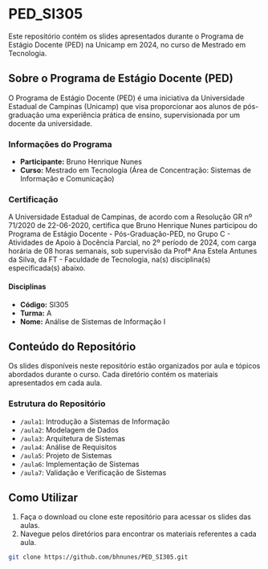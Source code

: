 # PED_SI305

Este repositório contém os slides apresentados durante o Programa de Estágio Docente (PED) na Unicamp em 2024, no curso de Mestrado em Tecnologia.

## Sobre o Programa de Estágio Docente (PED)

O Programa de Estágio Docente (PED) é uma iniciativa da Universidade Estadual de Campinas (Unicamp) que visa proporcionar aos alunos de pós-graduação uma experiência prática de ensino, supervisionada por um docente da universidade.

### Informações do Programa

- **Participante:** Bruno Henrique Nunes
- **Curso:** Mestrado em Tecnologia (Área de Concentração: Sistemas de Informação e Comunicação)

### Certificação

A Universidade Estadual de Campinas, de acordo com a Resolução GR nº 71/2020 de 22-06-2020, certifica que Bruno Henrique Nunes participou do Programa de Estágio Docente - Pós-Graduação-PED, no Grupo C - Atividades de Apoio à Docência Parcial, no 2º período de 2024, com carga horária de 08 horas semanais, sob supervisão da Profª Ana Estela Antunes da Silva, da FT - Faculdade de Tecnologia, na(s) disciplina(s) especificada(s) abaixo.

#### Disciplinas

- **Código:** SI305
- **Turma:** A
- **Nome:** Análise de Sistemas de Informação I

## Conteúdo do Repositório

Os slides disponíveis neste repositório estão organizados por aula e tópicos abordados durante o curso. Cada diretório contém os materiais apresentados em cada aula.

### Estrutura do Repositório

- `/aula1`: Introdução a Sistemas de Informação
- `/aula2`: Modelagem de Dados
- `/aula3`: Arquitetura de Sistemas
- `/aula4`: Análise de Requisitos
- `/aula5`: Projeto de Sistemas
- `/aula6`: Implementação de Sistemas
- `/aula7`: Validação e Verificação de Sistemas

## Como Utilizar

1. Faça o download ou clone este repositório para acessar os slides das aulas.
2. Navegue pelos diretórios para encontrar os materiais referentes a cada aula.

```sh
git clone https://github.com/bhnunes/PED_SI305.git



